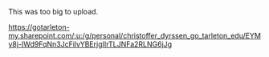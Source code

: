 This was too big to upload.

https://gotarleton-my.sharepoint.com/:u:/g/personal/christoffer_dyrssen_go_tarleton_edu/EYMy8j-IWd9FqNn3JcFilvYBErjgIIrTLJNFa2RLNG6jJg
